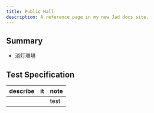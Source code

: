 ```yaml
---
title: Public Hall
description: A reference page in my new Jad docs site.
---
```


## Summary

- 消灯環境

## Test Specification

| describe | it  | note |
| -------- | --- | ---- |
|          |     | test |
